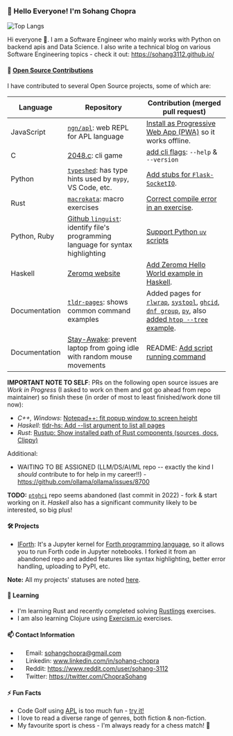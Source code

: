 ### 👋 Hello Everyone! I'm Sohang Chopra
<!--
Commenting this out because it's showing bad score right now :(

[![Sohang's GitHub stats](https://github-readme-stats.vercel.app/api?username=sohang3112&show_icons=true&theme=gruvbox_light&hide=ipynb)](https://github.com/anuraghazra/github-readme-stats)
-->

![Top Langs](https://github-readme-stats.vercel.app/api/top-langs/?username=sohang3112&hide=html,scss,markdown,shell,jupyter%20notebook&layout=compact&theme=gruvbox_light)

Hi everyone 👋. I am a Software Engineer who mainly works with Python on backend apis and Data Science. 
I also write a technical blog on various Software Engineering topics - check it out: https://sohang3112.github.io/

#### 👯 [Open Source Contributions](https://github.com/search?q=author%3Asohang3112%20is%3Apr%20is%3Amerged&type=pullrequests)
I have contributed to several Open Source projects, some of which are:

| Language | Repository  | Contribution (merged pull request) |
| -------- | ----------- | ---------------------------------- |
| JavaScript | [`ngn/apl`](https://github.com/abrudz/ngn-apl): web REPL for APL language | [Install as Progressive Web App (PWA)](https://github.com/abrudz/ngn-apl/pull/3) so it works offline. |
| C | [2048.c](https://github.com/mevdschee/2048.c): cli game | [add cli flags](https://github.com/mevdschee/2048.c/issues/56): `--help` & `--version` |
| Python | [`typeshed`](https://github.com/python/typeshed): has type hints used by `mypy`, VS Code, etc. | [Add stubs for `Flask-SocketIO`](https://github.com/python/typeshed/pull/10735). |
| Rust | [`macrokata`](https://github.com/tfpk/macrokata): macro exercises | [Correct compile error in an exercise](https://github.com/tfpk/macrokata/pull/26). |
| Python, Ruby | [Github `linguist`](https://github.com/github-linguist/linguist/): identify file's programming language for syntax highlighting | [Support Python `uv` scripts](https://github.com/github-linguist/linguist/pull/7347) |
| Haskell | [Zeromq website](https://github.com/zeromq/zeromq.org) | [Add Zeromq Hello World example in Haskell](https://github.com/zeromq/zeromq.org/pull/140). |
| Documentation | [`tldr-pages`](https://github.com/tldr-pages/tldr): shows common command examples | Added pages for [`rlwrap`](https://github.com/tldr-pages/tldr/pull/11941), [`systool`](https://github.com/tldr-pages/tldr/pull/13096), [`ghcid`](https://github.com/tldr-pages/tldr/pull/14611), [`dnf group`](https://github.com/tldr-pages/tldr/pull/14958), [`py`](https://github.com/tldr-pages/tldr/pull/16145#event-17221868790), also [added `htop --tree` example](https://github.com/tldr-pages/tldr/pull/13303). |
| Documentation | [Stay-Awake](https://github.com/Johnson468/Stay-Awake): prevent laptop from going idle with random mouse movements | README: [Add script running command](https://github.com/Johnson468/Stay-Awake/pull/7) |

**IMPORTANT NOTE TO SELF**: PRs on the following open source issues are *Work in Progress* (I asked to work on them and got go ahead from repo maintainer) so finish these (in order of most to least finished/work done till now):
- *C++, Windows*: [Notepad++: fit popup window to screen height](https://github.com/notepad-plus-plus/notepad-plus-plus/issues/14430#issuecomment-2629111330) 
- *Haskell*: [tldr-hs: Add --list argument to list all pages](https://github.com/psibi/tldr-hs/issues/47)
- *Rust*: [Rustup: Show installed path of Rust components (sources, docs, Clippy)](https://github.com/rust-lang/rustup/issues/3382)

Additional:
- WAITING TO BE ASSIGNED (LLM/DS/AI/ML repo -- exactly the kind I *should* contribute to for help in my career!!) - https://github.com/ollama/ollama/issues/8700

**TODO:** [`ptghci`](https://github.com/litxio/ptghci/) repo seems abandoned (last commit in 2022) - fork & start working on it.
*Haskell* also has a significant community likely to be interested, so big plus! 

#### 🛠️ Projects
- [IForth](https://github.com/sohang3112/iforth): It's a Jupyter kernel for [Forth programming language](https://en.wikipedia.org/wiki/Forth_(programming_language)), so it allows you to run Forth code in Jupyter notebooks. I forked it from an abandoned repo and added features like syntax highlighting, better error handling, uploading to PyPI, etc.

**Note:** All my projects' statuses are noted [here](https://github.com/sohang3112/sohang3112.github.io/issues/9).

#### 🌱 Learning
- I'm learning Rust and recently completed solving [Rustlings](https://github.com/rust-lang/rustlings) exercises.
- I am also learning Clojure using [Exercism.io](https://exercism.org/tracks/clojure) exercises.

#### 📫 Contact Information
- <img src="https://cdn4.iconfinder.com/data/icons/social-media-logos-6/512/112-gmail_email_mail-512.png" width="15" height="15"> Email: sohangchopra@gmail.com
- <img src="https://upload.wikimedia.org/wikipedia/commons/thumb/c/ca/LinkedIn_logo_initials.png/600px-LinkedIn_logo_initials.png?20140125013055" width="15" height="15"> Linkedin: www.linkedin.com/in/sohang-chopra
- <img src="https://toppng.com/uploads/preview/reddit-logo-reddit-icon-115628658968pe8utyxjt.png" width="15" height="15"> Reddit: https://www.reddit.com/user/sohang-3112
- <img src="https://upload.wikimedia.org/wikipedia/commons/thumb/6/6f/Logo_of_Twitter.svg/512px-Logo_of_Twitter.svg.png?20220821125553" width="15" height="15"> Twitter: https://twitter.com/ChopraSohang

#### ⚡ Fun Facts
- Code Golf using [APL](https://tryapl.org) is too much fun - [try it!](https://codegolf.stackexchange.com)
- I love to read a diverse range of genres, both fiction & non-fiction.
- My favourite sport is chess - I'm always ready for a chess match! 🙂

